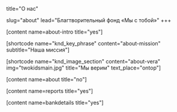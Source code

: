 

title="О нас"

slug="about"
lead="Благтворительный фонд «Мы с тобой»"
+++

[content name=about-intro title="yes"]

[shortcode name="knd_key_phrase" content="about-mission" subtitle="Наша миссия"]

[shortcode name="knd_image_section" content="about-vera" img="twokidsmain.jpg" title="Мы верим" text_place="ontop"]

[content name=about title="no"]

[content name=reports title="yes"]

[content name=bankdetails title="yes"]

